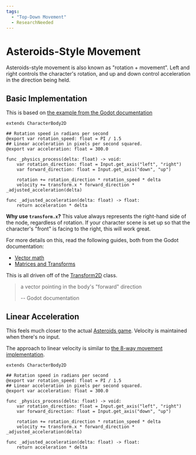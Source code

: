 ```yaml
---
tags:
  - "Top-Down Movement"
  - ResearchNeeded
---
```


# Asteroids-Style Movement

Asteroids-style movement is also known as "rotation + movement". Left and right
controls the character's rotation, and up and down control acceleration in the
direction being held.

## Basic Implementation

This is based on
[the example from the Godot documentation](https://docs.godotengine.org/en/stable/tutorials/2d/2d_movement.html#rotation-movement)

```gdscript
extends CharacterBody2D

## Rotation speed in radians per second
@export var rotation_speed: float = PI / 1.5
## Linear acceleration in pixels per second squared.
@export var acceleration: float = 300.0

func _physics_process(delta: float) -> void:
	var rotation_direction: float = Input.get_axis("left", "right")
	var forward_direction: float = Input.get_axis("down", "up")

	rotation += rotation_direction * rotation_speed * delta
	velocity += transform.x * forward_direction * _adjusted_acceleration(delta)

func _adjusted_acceleration(delta: float) -> float:
	return acceleration * delta
```

**Why use `transform.x`?** This value always represents the right-hand side of
the node, regardless of rotation. If your character scene is set up so that the
character's "front" is facing to the right, this will work great.

For more details on this, read the following guides, both from the Godot
documentation:

- [Vector math](https://docs.godotengine.org/en/stable/tutorials/math/vector_math.html#doc-vector-math)
- [Matrices and Transforms](https://docs.godotengine.org/en/stable/tutorials/math/matrices_and_transforms.html)

This is all driven off of the
[Transform2D](https://docs.godotengine.org/en/stable/classes/class_transform2d.html)
class.

> a vector pointing in the body's "forward" direction
>
> -- Godot documentation

## Linear Acceleration

This feels much closer to the actual
[Asteroids game](<https://en.wikipedia.org/wiki/Asteroids_(video_game)>).
Velocity is maintained when there's no input.

The approach to linear velocity is similar to [the 8-way movement implementation](./linear.md).

```gdscript
extends CharacterBody2D

## Rotation speed in radians per second
@export var rotation_speed: float = PI / 1.5
## Linear acceleration in pixels per second squared.
@export var acceleration: float = 300.0

func _physics_process(delta: float) -> void:
	var rotation_direction: float = Input.get_axis("left", "right")
	var forward_direction: float = Input.get_axis("down", "up")

	rotation += rotation_direction * rotation_speed * delta
	velocity += transform.x * forward_direction * _adjusted_acceleration(delta)

func _adjusted_acceleration(delta: float) -> float:
	return acceleration * delta
```

